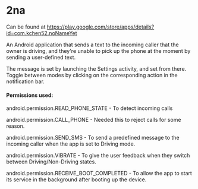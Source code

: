 # 2na
Can be found at https://play.google.com/store/apps/details?id=com.kchen52.noNameYet

An Android application that sends a text to the incoming caller that the owner is driving, and they're unable to pick up the phone at the moment by sending a user-defined text.

The message is set by launching the Settings activity, and set from there.
Toggle between modes by clicking on the corresponding action in the notification bar.


#### Permissions used:

android.permission.READ_PHONE_STATE - To detect incoming calls

android.permission.CALL_PHONE - Needed this to reject calls for some reason.

android.permission.SEND_SMS - To send a predefined message to the incoming caller when the app is set to Driving mode.

android.permission.VIBRATE - To give the user feedback when they switch between Driving/Non-Driving states.

android.permission.RECEIVE_BOOT_COMPLETED - To allow the app to start its service in the background after booting up the device. 
